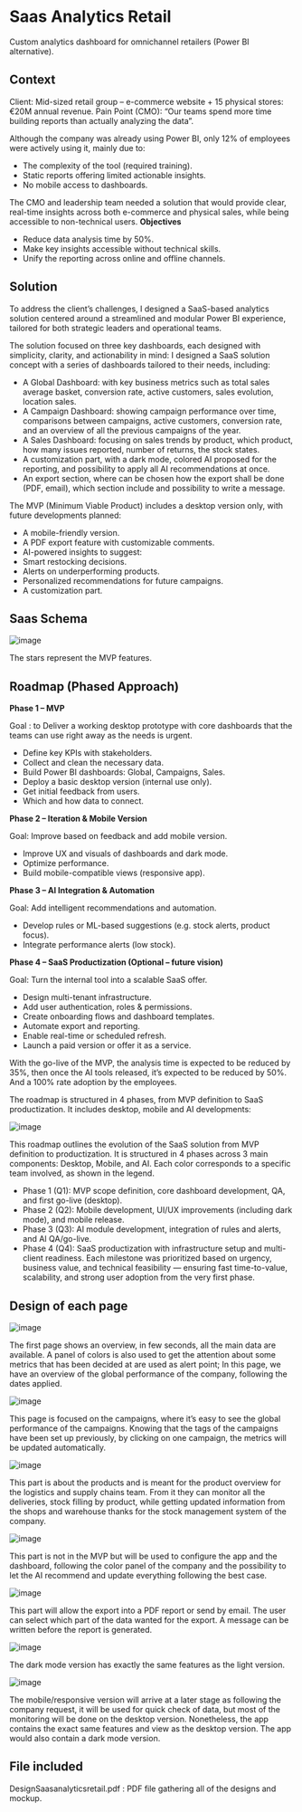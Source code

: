 # Saas Analytics Retail
Custom analytics dashboard for omnichannel retailers (Power BI alternative).



## Context
Client: Mid-sized retail group – e-commerce website + 15 physical stores: €20M annual revenue.
Pain Point (CMO): “Our teams spend more time building reports than actually analyzing the data”.

Although the company was already using Power BI, only 12% of employees were actively using it, mainly due to:
- The complexity of the tool (required training).
- Static reports offering limited actionable insights.
- No mobile access to dashboards.

The CMO and leadership team needed a solution that would provide clear, real-time insights across both e-commerce and physical sales, while being accessible to non-technical users.
**Objectives**

- Reduce data analysis time by 50%.
- Make key insights accessible without technical skills.
- Unify the reporting across online and offline channels.


## Solution
To address the client’s challenges, I designed a SaaS-based analytics solution centered around a streamlined and modular Power BI experience, tailored for both strategic leaders and operational teams.

The solution focused on three key dashboards, each designed with simplicity, clarity, and actionability in mind:
I designed a SaaS solution concept with a series of dashboards tailored to their needs, including:
- A Global Dashboard: with key business metrics such as total sales average basket, conversion rate, active customers, sales evolution, location sales.
- A Campaign Dashboard: showing campaign performance over time, comparisons between campaigns, active customers, conversion rate, and an overview of all the previous campaigns of the year.
- A Sales Dashboard: focusing on sales trends by product, which product, how many issues reported, number of returns, the stock states.
- A customization part, with a dark mode, colored AI proposed for the reporting, and possibility to apply all AI recommendations at once.
- An export section, where can be chosen how the export shall be done (PDF, email), which section include and possibility to write a message.


The MVP (Minimum Viable Product) includes a desktop version only, with future developments planned:
- A mobile-friendly version.
- A PDF export feature with customizable comments.
- AI-powered insights to suggest:
 - Smart restocking decisions.
 - Alerts on underperforming products.
 - Personalized recommendations for future campaigns.
 - A customization part.






## Saas Schema
 ![image](https://github.com/user-attachments/assets/6b9932b0-f641-4c57-989d-c984943ab49b)


The stars represent the MVP features.


## Roadmap (Phased Approach)
**Phase 1 – MVP**

Goal :  to Deliver a working desktop prototype with core dashboards that the teams can use right away as the needs is urgent.

- Define key KPIs with stakeholders.
- Collect and clean the necessary data.
- Build Power BI dashboards: Global, Campaigns, Sales.
- Deploy a basic desktop version (internal use only).
- Get initial feedback from users.
- Which and how data to connect.

**Phase 2 – Iteration & Mobile Version**

Goal: Improve based on feedback and add mobile version.

- Improve UX and visuals of dashboards and dark mode.
- Optimize performance.
- Build mobile-compatible views (responsive app).


**Phase 3 – AI Integration & Automation**

Goal: Add intelligent recommendations and automation.

- Develop rules or ML-based suggestions (e.g. stock alerts, product focus).
- Integrate performance alerts (low stock).

**Phase 4 – SaaS Productization (Optional – future vision)**

Goal: Turn the internal tool into a scalable SaaS offer.

- Design multi-tenant infrastructure.
- Add user authentication, roles & permissions.
- Create onboarding flows and dashboard templates.
- Automate export and reporting.
- Enable real-time or scheduled refresh.
- Launch a paid version or offer it as a service.

With the go-live of the MVP, the analysis time is expected to be reduced by 35%, then once the AI tools released, it’s expected to be reduced by 50%. And a 100% rate adoption by the employees.

The roadmap is structured in 4 phases, from MVP definition to SaaS productization. It includes desktop, mobile and AI developments:

![image](https://github.com/user-attachments/assets/8bba2441-bb60-45fd-a3d2-97df670ab169)


 

This roadmap outlines the evolution of the SaaS solution from MVP definition to productization. It is structured in 4 phases across 3 main components: Desktop, Mobile, and AI.
Each color corresponds to a specific team involved, as shown in the legend.
- Phase 1 (Q1): MVP scope definition, core dashboard development, QA, and first go-live (desktop).
- Phase 2 (Q2): Mobile development, UI/UX improvements (including dark mode), and mobile release.
- Phase 3 (Q3): AI module development, integration of rules and alerts, and AI QA/go-live.
- Phase 4 (Q4): SaaS productization with infrastructure setup and multi-client readiness.
Each milestone was prioritized based on urgency, business value, and technical feasibility — ensuring fast time-to-value, scalability, and strong user adoption from the very first phase.





## Design of each page
![image](https://github.com/user-attachments/assets/9989a98d-4cd7-4c7b-affe-41662abbf4fe)



The first page shows an overview, in few seconds, all the main data are available. A panel of colors is also used to get the attention about some metrics that has been decided at are used as alert point; In this page, we have an overview of the global performance of the company, following the dates applied.

 
 ![image](https://github.com/user-attachments/assets/2b6629ee-4428-40f2-a12c-bac9eaab8afd)

This page is focused on the campaigns, where it’s easy to see the global performance of the campaigns. Knowing that the tags of the campaigns have been set up previously, by clicking on one campaign, the metrics will be updated automatically. 

 ![image](https://github.com/user-attachments/assets/eaeb5d95-3513-4ec7-8890-c09f531e146e)

This part is about the products and is meant for the product overview for the logistics and supply chains team. From it they can monitor all the deliveries, stock filling by product, while getting updated information from the shops and warehouse thanks for the stock management system of the company.

 ![image](https://github.com/user-attachments/assets/a57999a2-1ec6-44af-b8d1-a7cd344f4b30)

This part is not in the MVP but will be used to configure the app and the dashboard, following the color panel of the company and the possibility to let the AI recommend and update everything following the best case.

 ![image](https://github.com/user-attachments/assets/96f93f1e-dd7a-408d-b610-1f1b6c80a7b4)

This part will allow the export into a PDF report or send by email. The user can select which part of the data wanted for the export. A message can be written before the report is generated.

 ![image](https://github.com/user-attachments/assets/4c2de865-bbfd-45aa-ba3f-333f3c884923)

The dark mode version has exactly the same features as the light version.
 
![image](https://github.com/user-attachments/assets/e2a2f6b7-1da9-4fbc-88bb-aa5739171768)


The mobile/responsive version will arrive at a later stage as following the company request, it will be used for quick check of data, but most of the monitoring will be done on the desktop version. Nonetheless, the app contains the exact same features and view as the desktop version. The app would also contain a dark mode version.


## File included
DesignSaasanalyticsretail.pdf : PDF file gathering all of the designs and mockup.
